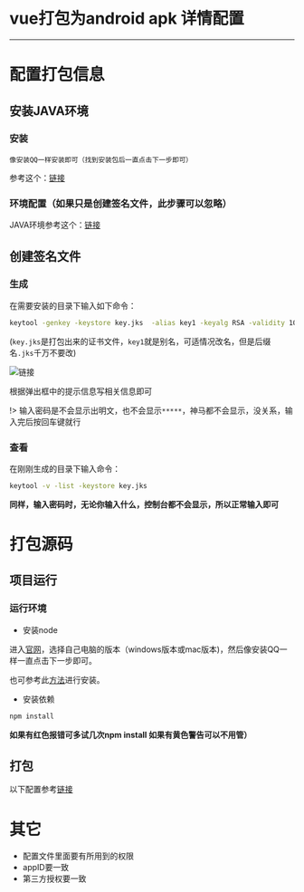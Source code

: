 #  vue打包为android apk 详情配置

---

# 配置打包信息

## 安装JAVA环境

### 安装

	像安装QQ一样安装即可（找到安装包后一直点击下一步即可）

参考这个：[链接](https://jingyan.baidu.com/article/e75aca85b29c3b142edac6a8.html)

### 环境配置（如果只是创建签名文件，此步骤可以忽略）

JAVA环境参考这个：[链接](https://www.runoob.com/java/java-environment-setup.html#win-install)



## 创建签名文件


### 生成 
	
在需要安装的目录下输入如下命令：

```bash
keytool -genkey -keystore key.jks  -alias key1 -keyalg RSA -validity 10000
```

(`key.jks`是打包出来的证书文件，`key1`就是别名，可适情况改名，但是后缀名`.jks`千万不要改)

![链接](https://img-blog.csdn.net/20170927120700813)

根据弹出框中的提示信息写相关信息即可

!> 输入密码是不会显示出明文，也不会显示`*****`，神马都不会显示，没关系，输入完后按回车键就行


### 查看

在刚刚生成的目录下输入命令：

```bash
keytool -v -list -keystore key.jks
```

**同样，输入密码时，无论你输入什么，控制台都不会显示，所以正常输入即可**

# 打包源码

## 项目运行

### 运行环境

- 安装node

进入[官网](https://nodejs.org/en/download/)，选择自己电脑的版本（windows版本或mac版本)，然后像安装QQ一样一直点击下一步即可。

也可参考此[方法](https://jingyan.baidu.com/article/5552ef47812ba9518ffbc915.html)进行安装。

- 安装依赖

```bash
npm install
```

**如果有红色报错可多试几次npm install 如果有黄色警告可以不用管）**

## 打包

以下配置参考[链接](https://blog.csdn.net/niesiyuan000/article/details/78890240)

# 其它

- 配置文件里面要有所用到的权限
- appID要一致
- 第三方授权要一致



